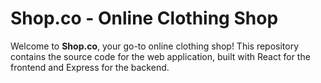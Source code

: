 # Shop.co - Online Clothing Shop

Welcome to **Shop.co**, your go-to online clothing shop! This repository contains the source code for the web
application, built with React for the frontend and Express for the backend.
